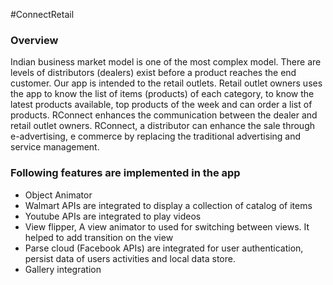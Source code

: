 #ConnectRetail



### Overview

Indian business market model is one of the most complex model. There are levels of distributors (dealers) exist before a product reaches the end customer. Our app is intended to the retail outlets. Retail outlet owners uses the app to know the list of items (products) of each category, to know the latest products available, top products of the week and can order a list of products. RConnect enhances the communication between the dealer and retail outlet owners.
RConnect, a distributor can enhance the sale through e-advertising, e commerce by replacing the traditional advertising and service management.


### Following features are implemented in the app

- Object Animator
- Walmart APIs are integrated to display a collection of catalog of items
- Youtube APIs are integrated to play videos
- View flipper, A view animator to used for switching between views. It helped to add transition on the view
- Parse cloud (Facebook APIs) are integrated for user authentication, persist data of users activities and local data store.
- Gallery integration

